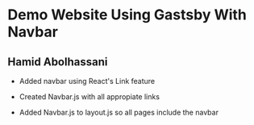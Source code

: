 # Demo Website Using Gastsby With Navbar

## Hamid Abolhassani

- Added navbar using React's Link feature

- Created Navbar.js with all appropiate links

- Added Navbar.js to layout.js so all pages include the navbar
